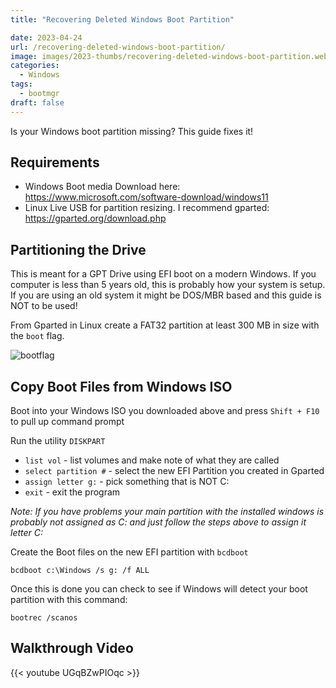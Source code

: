 ```yaml
---
title: "Recovering Deleted Windows Boot Partition"

date: 2023-04-24
url: /recovering-deleted-windows-boot-partition/
image: images/2023-thumbs/recovering-deleted-windows-boot-partition.webp
categories:
  - Windows
tags:
  - bootmgr
draft: false
---
```

Is your Windows boot partition missing? This guide fixes it!
<!--more-->

## Requirements

- Windows Boot media Download here: <https://www.microsoft.com/software-download/windows11>
- Linux Live USB for partition resizing. I recommend gparted: <https://gparted.org/download.php>

## Partitioning the Drive

This is meant for a GPT Drive using EFI boot on a modern Windows. If you computer is less than 5 years old, this is probably how your system is setup. If you are using an old system it might be DOS/MBR based and this guide is NOT to be used!

From Gparted in Linux create a FAT32 partition at least 300 MB in size with the `boot` flag.

![bootflag](/images/2023/recover-deleted-partition/bootflag.webp)

## Copy Boot Files from Windows ISO

Boot into your Windows ISO you downloaded above and press `Shift + F10` to pull up command prompt

Run the utility `DISKPART`

- `list vol` - list volumes and make note of what they are called
- `select partition #` - select the new EFI Partition you created in Gparted
- `assign letter g:` - pick something that is NOT C:
- `exit` - exit the program 

_Note: If you have problems your main partition with the installed windows is probably not assigned as C: and just follow the steps above to assign it letter C:_

Create the Boot files on the new EFI partition with `bcdboot`

```
bcdboot c:\Windows /s g: /f ALL
```

Once this is done you can check to see if Windows will detect your boot partition with this command:

```
bootrec /scanos
```

## Walkthrough Video

{{< youtube UGqBZwPIOqc >}}
